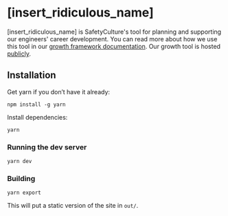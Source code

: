 # [insert_ridiculous_name]

[insert_ridiculous_name] is SafetyCulture's tool for planning and supporting our engineers' career development. You can read more
about how we use this tool in our [growth framework documentation](https://safetyculture.com).
Our growth tool is hosted [publicly]((https://safetyculture.com)).

## Installation

Get yarn if you don’t have it already:

`npm install -g yarn`

Install dependencies:

`yarn`

### Running the dev server

`yarn dev`

### Building

`yarn export`

This will put a static version of the site in `out/`.